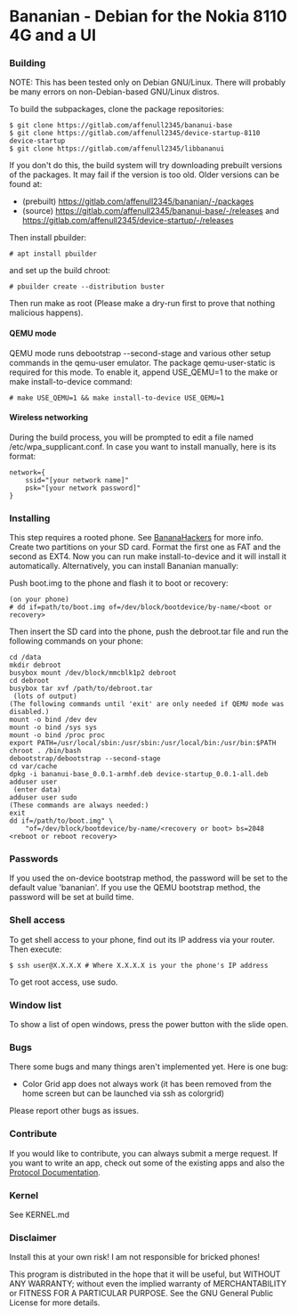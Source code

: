 # Bananian - Debian for the Nokia 8110 4G and a UI
### Building
NOTE: This has been tested only on Debian GNU/Linux. There will
probably be many errors on non-Debian-based GNU/Linux distros.

To build the subpackages, clone the package repositories:

    $ git clone https://gitlab.com/affenull2345/bananui-base
    $ git clone https://gitlab.com/affenull2345/device-startup-8110 device-startup
    $ git clone https://gitlab.com/affenull2345/libbananui

If you don't do this, the build system will try downloading prebuilt versions
of the packages. It may fail if the version is too old. Older versions can be
found at:
 * (prebuilt) <https://gitlab.com/affenull2345/bananian/-/packages>
 * (source) <https://gitlab.com/affenull2345/bananui-base/-/releases> and
   <https://gitlab.com/affenull2345/device-startup/-/releases>

Then install pbuilder:

    # apt install pbuilder

and set up the build chroot:

    # pbuilder create --distribution buster

Then run make as root (Please make a dry-run first to prove that nothing
malicious happens).

#### QEMU mode
QEMU mode runs debootstrap --second-stage and various other setup commands in
the qemu-user emulator. The package qemu-user-static is required for this mode.
To enable it, append USE\_QEMU=1 to the make or make install-to-device command:

    # make USE_QEMU=1 && make install-to-device USE_QEMU=1

#### Wireless networking
During the build process, you will be prompted to edit a file named
/etc/wpa\_supplicant.conf. In case you want to install manually, here is its
format:

    network={
        ssid="[your network name]"
        psk="[your network password]"
    }

### Installing
This step requires a rooted phone. See
[BananaHackers](https://sites.google.com/view/bananahackers/root) for more info.
Create two partitions on your SD card. Format the first one as FAT and the
second as EXT4.
Now you can run make install-to-device and it will install it automatically.
Alternatively, you can install Bananian manually:

Push boot.img to the phone and flash it to boot or recovery:

    (on your phone)
    # dd if=path/to/boot.img of=/dev/block/bootdevice/by-name/<boot or recovery>

Then insert the SD card into the phone, push the debroot.tar file and run the
following commands on your phone:

    cd /data
    mkdir debroot
    busybox mount /dev/block/mmcblk1p2 debroot
    cd debroot
    busybox tar xvf /path/to/debroot.tar
     (lots of output)
    (The following commands until 'exit' are only needed if QEMU mode was
    disabled.)
    mount -o bind /dev dev
    mount -o bind /sys sys
    mount -o bind /proc proc
    export PATH=/usr/local/sbin:/usr/sbin:/usr/local/bin:/usr/bin:$PATH
    chroot . /bin/bash
    debootstrap/debootstrap --second-stage
    cd var/cache
    dpkg -i bananui-base_0.0.1-armhf.deb device-startup_0.0.1-all.deb
    adduser user
     (enter data)
    adduser user sudo
    (These commands are always needed:)
    exit
    dd if=/path/to/boot.img" \
		"of=/dev/block/bootdevice/by-name/<recovery or boot> bs=2048
    <reboot or reboot recovery>

### Passwords

If you used the on-device bootstrap method, the password will be set to
the default value 'bananian'.
If you use the QEMU bootstrap method, the password will be set at build time.

### Shell access
To get shell access to your phone, find out its IP address via your router.
Then execute:

    $ ssh user@X.X.X.X # Where X.X.X.X is your the phone's IP address

To get root access, use sudo.

### Window list
To show a list of open windows, press the power button with the slide open.
### Bugs
There some bugs and many things aren't implemented yet.
Here is one bug:
 - Color Grid app does not always work (it has been removed from the home screen
but can be launched via ssh as colorgrid)

Please report other bugs as issues.
### Contribute
If you would like to contribute, you can always submit a merge request.
If you want to write an app, check out some of the existing apps and also the
[Protocol Documentation](https://affenull2345.gitlab.io/bananian/Bananui-Protocol.html).
### Kernel
See KERNEL.md
### Disclaimer
Install this at your own risk! I am not responsible for bricked phones!

This program is distributed in the hope that it will be useful,
but WITHOUT ANY WARRANTY; without even the implied warranty of
MERCHANTABILITY or FITNESS FOR A PARTICULAR PURPOSE.  See the
GNU General Public License for more details.
